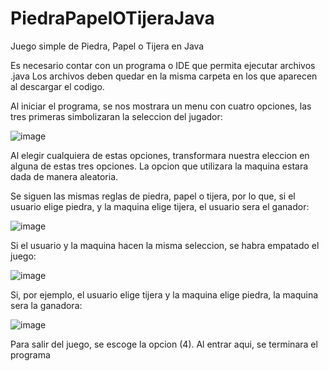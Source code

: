 # PiedraPapelOTijeraJava
Juego simple de Piedra, Papel o Tijera en Java

Es necesario contar con un programa o IDE que permita ejecutar archivos .java
Los archivos deben quedar en la misma carpeta en los que aparecen al descargar el codigo.

Al iniciar el programa, se nos mostrara un menu con cuatro opciones, las tres primeras simbolizaran la seleccion
del jugador:

![image](https://user-images.githubusercontent.com/107152796/189545739-aee92532-cb7b-49fd-8da5-cea0fe2d0086.png)

Al elegir cualquiera de estas opciones, transformara nuestra eleccion en alguna de estas tres opciones. La opcion
que utilizara la maquina estara dada de manera aleatoria. 

Se siguen las mismas reglas de piedra, papel o tijera, por lo
que, si el usuario elige piedra, y la maquina elige tijera, el usuario sera el ganador:

![image](https://user-images.githubusercontent.com/107152796/189545805-14699070-a0e7-40b4-bc57-afe3372d2fdd.png)

Si el usuario y la maquina hacen la misma seleccion, se habra empatado el juego:

![image](https://user-images.githubusercontent.com/107152796/189545822-ddf07a81-14b2-4d98-9901-fb0a940edadb.png)

Si, por ejemplo, el usuario elige tijera y la maquina elige piedra, la maquina sera la ganadora:

![image](https://user-images.githubusercontent.com/107152796/189545851-a4ab26a3-ce9d-4c45-9405-d666abad2da8.png)

Para salir del juego, se escoge la opcion (4). Al entrar aqui, se terminara el programa

